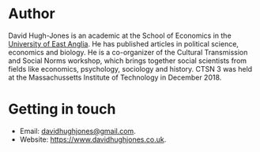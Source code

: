 
# Author

David Hugh-Jones is an academic at the School of Economics in the
[University of East Anglia](https://www.uea.ac.uk). He has published articles
in political science, economics and biology. He is a co-organizer of the 
Cultural Transmission and Social Norms workshop, which brings together social
scientists from fields like economics, psychology, sociology and history. 
CTSN 3 was held at the Massachussetts Institute of Technology in December 2018.

# Getting in touch

* Email: <davidhughjones@gmail.com>.
* Website: <https://www.davidhughjones.co.uk>.
